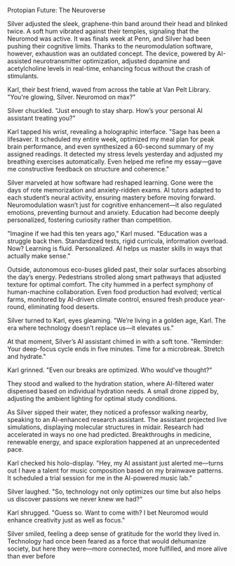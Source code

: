 Protopian Future: The Neuroverse

Silver adjusted the sleek, graphene-thin band around their head and blinked twice. A soft hum vibrated against their temples, signaling that the Neuromod was active. It was finals week at Penn, and Silver had been pushing their cognitive limits. Thanks to the neuromodulation software, however, exhaustion was an outdated concept. The device, powered by AI-assisted neurotransmitter optimization, adjusted dopamine and acetylcholine levels in real-time, enhancing focus without the crash of stimulants.

Karl, their best friend, waved from across the table at Van Pelt Library. "You're glowing, Silver. Neuromod on max?"

Silver chuckled. "Just enough to stay sharp. How’s your personal AI assistant treating you?"

Karl tapped his wrist, revealing a holographic interface. "Sage has been a lifesaver. It scheduled my entire week, optimized my meal plan for peak brain performance, and even synthesized a 60-second summary of my assigned readings. It detected my stress levels yesterday and adjusted my breathing exercises automatically. Even helped me refine my essay—gave me constructive feedback on structure and coherence."

Silver marveled at how software had reshaped learning. Gone were the days of rote memorization and anxiety-ridden exams. AI tutors adapted to each student’s neural activity, ensuring mastery before moving forward. Neuromodulation wasn’t just for cognitive enhancement—it also regulated emotions, preventing burnout and anxiety. Education had become deeply personalized, fostering curiosity rather than competition.

"Imagine if we had this ten years ago," Karl mused. "Education was a struggle back then. Standardized tests, rigid curricula, information overload. Now? Learning is fluid. Personalized. AI helps us master skills in ways that actually make sense."

Outside, autonomous eco-buses glided past, their solar surfaces absorbing the day’s energy. Pedestrians strolled along smart pathways that adjusted texture for optimal comfort. The city hummed in a perfect symphony of human-machine collaboration. Even food production had evolved; vertical farms, monitored by AI-driven climate control, ensured fresh produce year-round, eliminating food deserts.

Silver turned to Karl, eyes gleaming. "We’re living in a golden age, Karl. The era where technology doesn’t replace us—it elevates us."

At that moment, Silver’s AI assistant chimed in with a soft tone. "Reminder: Your deep-focus cycle ends in five minutes. Time for a microbreak. Stretch and hydrate."

Karl grinned. "Even our breaks are optimized. Who would've thought?"

They stood and walked to the hydration station, where AI-filtered water dispensed based on individual hydration needs. A small drone zipped by, adjusting the ambient lighting for optimal study conditions.

As Silver sipped their water, they noticed a professor walking nearby, speaking to an AI-enhanced research assistant. The assistant projected live simulations, displaying molecular structures in midair. Research had accelerated in ways no one had predicted. Breakthroughs in medicine, renewable energy, and space exploration happened at an unprecedented pace.

Karl checked his holo-display. "Hey, my AI assistant just alerted me—turns out I have a talent for music composition based on my brainwave patterns. It scheduled a trial session for me in the AI-powered music lab."

Silver laughed. "So, technology not only optimizes our time but also helps us discover passions we never knew we had?"

Karl shrugged. "Guess so. Want to come with? I bet Neuromod would enhance creativity just as well as focus."

Silver smiled, feeling a deep sense of gratitude for the world they lived in. Technology had once been feared as a force that would dehumanize society, but here they were—more connected, more fulfilled, and more alive than ever before
